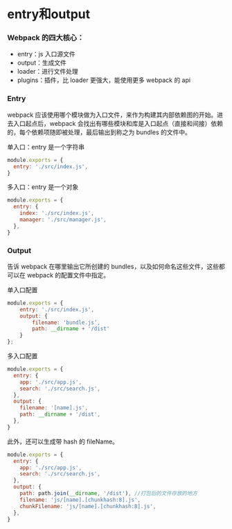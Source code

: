 # entry和output

### Webpack 的四大核心：

- entry：js 入口源文件
- output：生成文件
- loader：进行文件处理
- plugins：插件，比 loader 更强大，能使用更多 webpack 的 api

### Entry

webpack 应该使用哪个模块做为入口文件，来作为构建其内部依赖图的开始。进去入口起点后，webpack 会找出有哪些模块和库是入口起点（直接和间接）依赖的，每个依赖项随即被处理，最后输出到称之为 bundles 的文件中。

单⼊⼝：entry 是⼀个字符串

```js
module.exports = {
  entry: './src/index.js',
}
```

多⼊⼝：entry 是⼀个对象

```js
module.exports = {
  entry: {
    index: './src/index.js',
    manager: './src/manager.js',
  },
}
```

### Output

告诉 webpack 在哪里输出它所创建的 bundles，以及如何命名这些文件，这些都可以在 webpack 的配置文件中指定。

单⼊⼝配置

```js
module.exports = {
    entry: './src/index.js',
    output: {
        filename: 'bundle.js’,
        path: __dirname + '/dist'
    }
};
```

多⼊⼝配置

```js
module.exports = {
  entry: {
    app: './src/app.js',
    search: './src/search.js',
  },
  output: {
    filename: '[name].js',
    path: __dirname + '/dist',
  },
}
```

此外，还可以生成带 hash 的 fileName。

```js
module.exports = {
  entry: {
    app: './src/app.js',
    search: './src/search.js',
  },
  output: {
    path: path.join(__dirname, '/dist'), //打包后的文件存放的地方
    filename: 'js/[name].[chunkhash:8].js',
    chunkFilename: 'js/[name].[chunkhash:8].js',
  },
}
```



